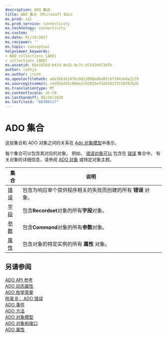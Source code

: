 ```yaml
---
description: ADO 集合
title: ADO 集合 |Microsoft Docs
ms.prod: sql
ms.prod_service: connectivity
ms.technology: connectivity
ms.custom: ''
ms.date: 01/19/2017
ms.reviewer: ''
ms.topic: conceptual
helpviewer_keywords:
- ADO collections [ADO]
- collections [ADO]
ms.assetid: b5e1d26d-b41d-4e35-8c7c-972426473dfb
author: rothja
ms.author: jroth
ms.openlocfilehash: adaf8b1b14fbc6813096e8ba8fcbf3943e8a2179
ms.sourcegitcommit: c4d564435c008e2c92035efd2658172f20f07b2b
ms.translationtype: MT
ms.contentlocale: zh-CN
ms.lasthandoff: 08/24/2020
ms.locfileid: "88760117"
---
```

# <a name="ado-collections"></a>ADO 集合
这些集合和 ADO 对象之间的关系在 [Ado 对象模型](./ado-object-model.md)中表示。  
  
 每个集合可以包含其对应的对象。 例如， [错误对象可以](./error-object.md) 包含在 [错误](./errors-collection-ado.md) 集合中。 有关对象的详细信息，请参阅 [ADO 对象](./ado-objects-and-interfaces.md) 或特定对象主题。  
  
|集合|说明|  
|-|-|  
|[错误](./errors-collection-ado.md)|包含为响应单个提供程序相关的失败而创建的所有 **错误** 对象。|  
|[字段](./fields-collection-ado.md)|包含**Recordset**对象的所有**字段**对象。|  
|[参数](./parameters-collection-ado.md)|包含**Command**对象的所有**参数**对象。|  
|[属性](./properties-collection-ado.md)|包含对象的特定实例的所有 **属性** 对象。|  
  
## <a name="see-also"></a>另请参阅  
 [ADO API 参考](./ado-api-reference.md)   
 [ADO 动态属性](./ado-dynamic-properties.md)   
 [ADO 枚举常量](./ado-enumerated-constants.md)   
 [附录 B： ADO 错误](../../guide/appendixes/appendix-b-ado-errors.md)   
 [ADO 事件](./ado-events.md)   
 [ADO 方法](./ado-methods.md)   
 [ADO 对象模型](./ado-object-model.md)   
 [ADO 对象和接口](./ado-objects-and-interfaces.md)   
 [ADO 属性](./ado-properties.md)